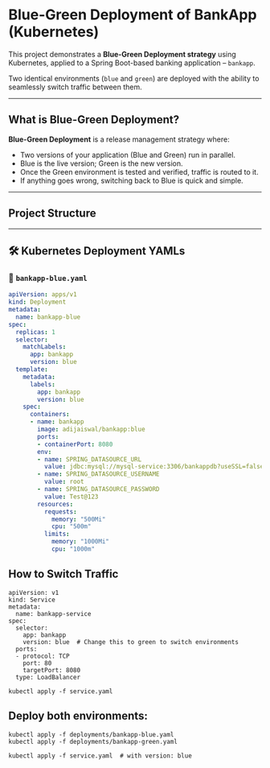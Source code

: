 # Blue-Green Deployment of BankApp (Kubernetes)

This project demonstrates a **Blue-Green Deployment strategy** using Kubernetes, applied to a Spring Boot-based banking application – `bankapp`.

Two identical environments (`blue` and `green`) are deployed with the ability to seamlessly switch traffic between them.

---

## What is Blue-Green Deployment?

**Blue-Green Deployment** is a release management strategy where:

- Two versions of your application (Blue and Green) run in parallel.
- Blue is the live version; Green is the new version.
- Once the Green environment is tested and verified, traffic is routed to it.
- If anything goes wrong, switching back to Blue is quick and simple.

---

##  Project Structure


---

## 🛠 Kubernetes Deployment YAMLs

### 🔵 `bankapp-blue.yaml`
```yaml
apiVersion: apps/v1
kind: Deployment
metadata:
  name: bankapp-blue
spec:
  replicas: 1
  selector:
    matchLabels:
      app: bankapp
      version: blue
  template:
    metadata:
      labels:
        app: bankapp
        version: blue
    spec:
      containers:
      - name: bankapp
        image: adijaiswal/bankapp:blue
        ports:
        - containerPort: 8080
        env:
        - name: SPRING_DATASOURCE_URL
          value: jdbc:mysql://mysql-service:3306/bankappdb?useSSL=false&serverTimezone=UTC&allowPublicKeyRetrieval=true
        - name: SPRING_DATASOURCE_USERNAME
          value: root
        - name: SPRING_DATASOURCE_PASSWORD
          value: Test@123
        resources:
          requests:
            memory: "500Mi"
            cpu: "500m"
          limits:
            memory: "1000Mi"
            cpu: "1000m"
```

## How to Switch Traffic
```
apiVersion: v1
kind: Service
metadata:
  name: bankapp-service
spec:
  selector:
    app: bankapp
    version: blue  # Change this to green to switch environments
  ports:
  - protocol: TCP
    port: 80
    targetPort: 8080
  type: LoadBalancer
```
```
kubectl apply -f service.yaml
```
  ##  Deploy both environments:
```
kubectl apply -f deployments/bankapp-blue.yaml
kubectl apply -f deployments/bankapp-green.yaml

```
```
kubectl apply -f service.yaml  # with version: blue
```




